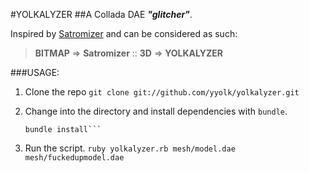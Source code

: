 #YOLKALYZER
##A Collada DAE ***"glitcher"***. 

Inspired by [Satromizer](http://jonsatrom.com/satromizer/) and can be considered as such: 

> **BITMAP** => **Satromizer** :: **3D** => **YOLKALYZER**

###USAGE:

1. Clone the repo
    ```git clone git://github.com/yyolk/yolkalyzer.git```

2. Change into the directory and install dependencies with `bundle`.
    ```cd yolkalyzer
    bundle install```

3. Run the script. 
    ```ruby yolkalyzer.rb mesh/model.dae mesh/fuckedupmodel.dae```

